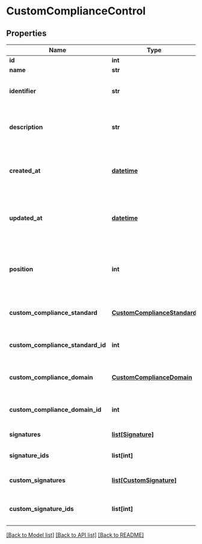 # CustomComplianceControl

## Properties
Name | Type | Description | Notes
------------ | ------------- | ------------- | -------------
**id** | **int** | Unique ID | [optional] 
**name** | **str** | Name | [optional] 
**identifier** | **str** | The identifier of this custom control | [optional] 
**description** | **str** | The description for this custom control | [optional] 
**created_at** | [**datetime**](DateTime.md) | ISO 8601 timestamp when the resource was created | [optional] 
**updated_at** | [**datetime**](DateTime.md) | ISO 8601 timestamp when the resource was updated | [optional] 
**position** | **int** | The position of this custom control within the custom domain | [optional] 
**custom_compliance_standard** | [**CustomComplianceStandard**](CustomComplianceStandard.md) | Associated Custom Compliance Standard | [optional] 
**custom_compliance_standard_id** | **int** | Associated Custom Compliance Standard ID | [optional] 
**custom_compliance_domain** | [**CustomComplianceDomain**](CustomComplianceDomain.md) | Associated Custom Compliance Domain | [optional] 
**custom_compliance_domain_id** | **int** | Associated Custom Compliance Domain ID | [optional] 
**signatures** | [**list[Signature]**](Signature.md) | Associated Signatures | [optional] 
**signature_ids** | **list[int]** | Associated Signatures IDs | [optional] 
**custom_signatures** | [**list[CustomSignature]**](CustomSignature.md) | Associated Custom Signatures | [optional] 
**custom_signature_ids** | **list[int]** | Associated Custom Signatures IDs | [optional] 

[[Back to Model list]](../README.md#documentation-for-models) [[Back to API list]](../README.md#documentation-for-api-endpoints) [[Back to README]](../README.md)


